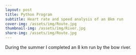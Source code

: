 ```yaml
---
layout: post
title: Python Program
subtitle: Heart rate and speed analysis of an 8km run
cover-img: /assets/img/Route.jpg
thumbnail-img: /assets/img/River.jpg
share-img: /assets/img/Route.jpg
---
```


During the summer I completed an 8 km run by the bow river. 

